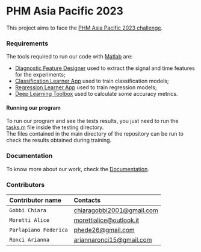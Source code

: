 # PHM Asia Pacific 2023
This project aims to face the [PHM Asia Pacific 2023 challenge](https://phmap.jp/program-data/).

### Requirements
The tools required to run our code with [Matlab](https://it.mathworks.com/products/matlab/student.html) are:
* [Diagnostic Feature Designer](https://it.mathworks.com/help/predmaint/ref/diagnosticfeaturedesigner-app.html) used to extract the signal and time features for the experiments;
* [Classification Learner App](https://it.mathworks.com/help/stats/classificationlearner-app.html) used to train classification models;
* [Regression Learner App](https://it.mathworks.com/help/stats/regression-learner-app.html) used to train regression models;
* [Deep Learning Toolbox](https://it.mathworks.com/products/deep-learning.html) used to calculate some accuracy metrics.

#### Running our program

To run our program and see the tests results, you just need to run the [tasks.m](https://github.com/FedericaParlapiano/Progetto-Manutenzione-PHM-Asia-2023/blob/main/testing/tasks.m) file inside the testing directory.\
The files contained in the main directory of the repository can be run to check the results obtained during training. 

### Documentation
To know more about our work, check the [Documentation](https://github.com/FedericaParlapiano/Progetto-Manutenzione-PHM-Asia-2023/blob/main/Progetto_Manutenzione___PHM_Asia_Pacific.pdf).

### Contributors
| Contributor name | Contacts |
| :-------- | :------- | 
| `Gobbi Chiara`     | chiaragobbi2001@gmail.com | 
| `Moretti Alice`     | morettialice@outlook.it | 
| `Parlapiano Federica`     | phede26@gmail.com | 
| `Ronci Arianna`     | ariannaronci15@gmail.com | 
